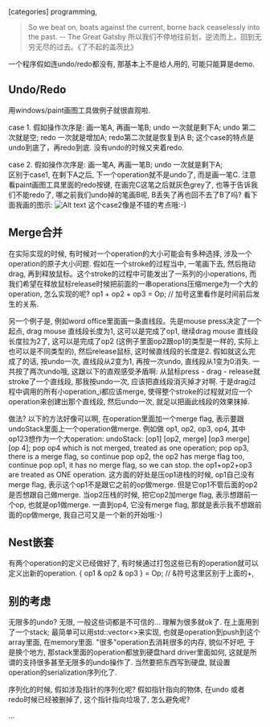 [categories] programming, 

 
> So we beat on, boats against the current, borne back ceaselessly into the past. -- The Great Gatsby
> 所以我们不停地往前划，逆流而上，回到无穷无尽的过去。《了不起的盖茨比》

一个程序假如连undo/redo都没有, 那基本上不是给人用的, 可能只能算是demo.

Undo/Redo   
---- 
用windows/paint画图工具做例子就很直观啦. 

case 1. 假如操作次序是: 画一笔A, 再画一笔B;
undo 一次就是剩下A; undo 第二次就是空;
redo 一次就是增加A; redo第二次就是恢复到A B; 
这个case的特点是undo到底了，再redo到底. 没有undo的时候又夹着redo. 

case 2. 假如操作次序是: 画一笔A, 再画一笔B;
undo 一次就是剩下A;  
区别于case1, 在剩下A之后, 下一个operation就不是undo了, 而是画一笔C. 
注意看paint画图工具里面的redo按键, 在画完C这笔之后就灰色grey了, 也等于告诉我们不能redo了, 哪之前我们undo掉的笔画B呢, B丢失了再也回不去了B了吗? 
看下面我画的图示: 
![Alt text](data/2014-06-25-UndoRedoStack.png "output")
这个case2像是不错的考点哦:-) 

Merge合并     
----            
在实际实现的时候, 有时候对一个operation的大小可能会有多种选择, 涉及一个operation的原子大小问题. 
假如在一个stroke的过程当中, 一笔画下去, 然后拖动drag, 再到释放鼠标。这个stroke的过程中可能发出了一系列的小operations, 而我们希望在释放鼠标release时候把前面的一串operations压缩merge为一个大的operation, 怎么实现的呢? 
op1 + op2 + op3 = Op;  // 加号这里看作是时间前后发生的关系.

另一个例子是, 例如word office里面画一条直线段。先是mouse press决定了一个起点, drag mouse 直线段长度为1, 这可以是完成了op1, 继续drag mouse 直线段长度拉为2了, 这可以是完成了op2 (这例子里面op2跟op1的类型是一样的, 实际上也可以是不同类型的), 然后release鼠标, 这时候直线段的长度是2. 
假如就这么完成了的话, 按undo一次, 直线段从2变为1, 再按一次undo, 直线段从1变为0消失. 一共按了两次undo哦, 这跟以下的直观感受矛盾啊: 从鼠标press - drag - release就stroke了一个直线段, 那我按undo一次, 应该把直线段消灭掉才对啊. 
于是drag过程中调用的所有小operation_i都应该merge, 使得整个stroke的过程就对应一个operation来创建出那个直线段, 然后undo一次, 就足以把画此线段的效果抹掉. 

做法? 以下的方法好像可以啊, 在operation里面加一个merge flag, 表示要跟undoStack里面上一个operation做merge. 
例如做 op1, op2, op3, op4, 其中op123想作为一个大operation: 
undoStack: [op1] [op2, merge] [op3 merge] [op 4]; 
pop op4 which is not merged, treated as one operation;
pop op3, there is a merge flag, so continue pop op2, the op2 has merge flag too, continue pop op1, it has no merge flag, so we can stop. the op1+op2+op3 are treated as ONE operation. 
这方面的好处是压op1进栈的时候, op1自己没有merge flag, 表示这个op1不是跟它之前的op做merge. 但是它op1不管后面的op2是否想跟自己做merge. 当op2压栈的时候, 把它op2加merge flag, 表示想跟前一个op, 也就是op1做merge. 一直到op4, 它没有merge flag, 那就是表示我不想跟前面的op做merge, 我自己可又是一个新的开始哦:-) 

Nest嵌套
---- 
有两个operation的定义已经做好了, 有时候通过打包这些已有的operation就可以定义出新的operation. 
{ op1 & op2 & op3 } = Op; // &符号这里区别于上面的+,  


别的考虑 
---- 
无限多的undo?
无限, 一般这些词都是不可信的... 理解为很多就ok了. 
在上面用到了一个stack; 最简单可以用std::vector<>来实现, 也就是operation到push到这个array里面, 在memory里面. "很多"operation去消耗很多的内存, 貌似不好吧, 于是换个地方, 那stack里面的operation都放到硬盘hard driver里面如何, 这就是所谓的支持很多甚至无限多的undo操作了. 当然要把东西写到硬盘, 就设置operation的serialization序列化了. 

序列化的时候, 假如涉及指针的序列化呢? 假如指针指向的物体, 在undo 或者 redo时候已经被删掉了, 这个指针指向垃圾了, 怎么避免呢?

... 